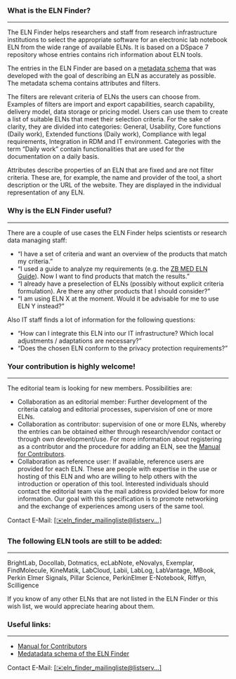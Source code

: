 ### What is the ELN Finder?
---
The ELN Finder helps researchers and staff from research infrastructure institutions to select the appropriate software for an electronic lab notebook ELN from the wide range of available ELNs. It is based on a DSpace 7 repository whose entries contains rich information about ELN tools.

The entries in the ELN Finder are based on a [metadata schema](https://doi.org/10.4126/FRL01-006452815) that was developed with the goal of describing an ELN as accurately as possible. The metadata schema contains attributes and filters.

The filters are relevant criteria of ELNs the users can choose from. Examples of filters are import and export capabilities, search capability, delivery model, data storage or pricing model. Users can use them to create a list of suitable ELNs that meet their selection criteria. For the sake of clarity, they are divided into categories: General, Usability, Core functions (Daily work), Extended functions (Daily work), Compliance with legal requirements, Integration in RDM and IT environment. Categories with the term “Daily work” contain functionalities that are used for the documentation on a daily basis.

Attributes describe properties of an ELN that are fixed and are not filter criteria. These are, for example, the name and provider of the tool, a short description or the URL of the website. They are displayed in the individual representation of any ELN.

### Why is the ELN Finder useful?
---
There are a couple of use cases the ELN Finder helps scientists or research data managing staff:

*   “I have a set of criteria and want an overview of the products that match my criteria.”
*   “I used a guide to analyze my requirements (e.g. the [ZB MED ELN Guide](https://www.publisso.de/fileadmin/user_upload/PUBLISSO/PUBLISSO_ELN-Guide_2021-04-07_view_englisch.pdf)). Now I want to find products that match the results.”
*   “I already have a preselection of ELNs (possibly without explicit criteria formulation). Are there any other products that I should consider?”
*   “I am using ELN X at the moment. Would it be advisable for me to use ELN Y instead?”

Also IT staff finds a lot of information for the following questions: 

*   “How can I integrate this ELN into our IT infrastructure? Which local adjustments / adaptations are necessary?”
*   “Does the chosen ELN conform to the privacy protection requirements?”

### Your contribution is highly welcome!
---
The editorial team is looking for new members. Possibilities are:

*   Collaboration as an editorial member: Further development of the criteria catalog and editorial processes, supervision of one or more ELNs.
*   Collaboration as contributor: supervision of one or more ELNs, whereby the entries can be obtained either through research/vendor contact or through own development/use. For more information about registering as a contributor and the procedure for adding an ELN, see the [Manual for Contributors](https://eln-finder.ulb.tu-darmstadt.de/docs/manual_contributors.pdf).
*   Collaboration as reference user: If available, reference users are provided for each ELN. These are people with expertise in the use or hosting of this ELN and who are willing to help others with the introduction or operation of this tool. Interested individuals should contact the editorial team via the mail address provided below for more information. Our goal with this specification is to promote networking and the exchange of experiences among users of the same tool.

Contact E-Mail: [[✉️eln_finder_mailingliste@listserv...]](mailto:eln_finder_mailingliste@listserv.dfn.de "eln_finder_mailingliste@listserv.dfn.de")

  
  
### The following ELN tools are still to be added:
---
BrightLab, Docollab, Dotmatics, ecLabNote, eNovalys, Exemplar, FindMolecule, KineMatik, LabCloud, Labii, LabLog, LabVantage, MBook, Perkin Elmer Signals, Pillar Science, PerkinElmer E-Notebook, Riffyn, Scilligence

If you know of any other ELNs that are not listed in the ELN Finder or this wish list, we would appreciate hearing about them.

### Useful links:
---
*   [Manual for Contributors](https://eln-finder.ulb.tu-darmstadt.de/docs/manual_contributors.pdf)
*   [Medatadata schema of the ELN Finder](https://doi.org/10.4126/FRL01-006452815)
 
Contact E-Mail: [[✉️eln_finder_mailingliste@listserv...]](mailto:eln_finder_mailingliste@listserv.dfn.de "eln_finder_mailingliste@listserv.dfn.de")